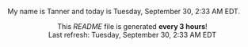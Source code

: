 My name is Tanner and today is Tuesday, September 30, 2:33 AM EDT.

<p align="center">This <i>README</i> file is generated <b>every 3 hours</b>!</br>Last refresh: Tuesday, September 30, 2:33 AM EDT<br /></p>
